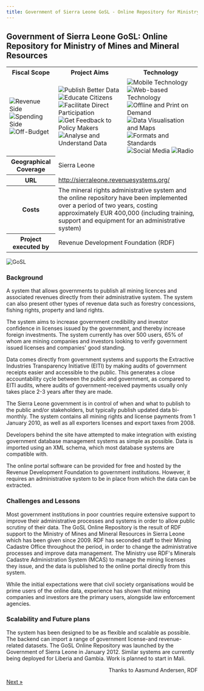 ```yaml
---
title: Government of Sierra Leone GoSL - Online Repository for Ministry of Mines and Mineral Resources
---
```


## Government of Sierra Leone GoSL: Online Repository for Ministry of Mines and Mineral Resources

<table class="iconmatrix">
    <tr class="icons">
        <th class="inner">Fiscal Scope</th>
        <th class="inner">Project Aims</th>
        <th>Technology</th>
    </tr>
    <tr class="iconbar">
        <td class="inner">
            <img src="../images/revenue.png" class="" title="Revenue Side" />
            <img src="../images/spending.png" class="no" title="Spending Side" />
            <img src="../images/invisible_money.png" class="" title="Off-Budget" />
        </td>
        <td class="inner">
            <img src="../images/upload.png" class="" title="Publish Better Data" />
            <img src="../images/educate.png" class="no" title="Educate Citizens" />
            <img src="../images/citizen.png" class="no" title="Facilitate Direct Participation"/>
            <img src="../images/decision-maker.png" class="" title="Get Feedback to Policy Makers" />
            <img src="../images/data_analysis.png" class="" title="Analyse and Understand Data" />
        </td>
        <td>
            <img src="../images/mobile.png" class="no" title="Mobile Technology" />
            <img src="../images/web.png" class="" title="Web-based Technology" />
            <img src="../images/offline.png" class="no" title="Offline and Print on Demand" />
            <img src="../images/piechart.png" class="no" title="Data Visualisation and Maps" />
            <img src="../images/standards.png" class="" title="Formats and Standards" />
            <img src="../images/social_media.png" class="no" title="Social Media" />
            <img src="../images/radio.png" class="no" title="Radio" />
        </td>
    </tr>
    <tr>
        <th class="inner">Geographical Coverage</th>
        <td colspan="2">Sierra Leone</td>
    </tr>
    <tr>
        <th class="inner">URL</th>
        <td colspan="2"><a href="http://sierraleone.revenuesystems.org/">http://sierraleone.revenuesystems.org/</a></td>
    </tr>
    <tr>
        <th class="inner">Costs</th>
        <td colspan="2">The mineral rights administrative system and the online repository have been implemented over a period of two years, costing approximately EUR 400,000 (including training, support and equipment for an administrative system)</td>
    </tr>
    <tr>
        <th class="inner">Project executed by</th>
        <td colspan="2">Revenue Development Foundation (RDF) </td>
    </tr>
</table>

<img alt="GoSL" src="http://farm8.staticflickr.com/7239/7272473284_c043da6810_o.png" class="screenshot" />

### Background

A system that allows governments to publish all mining licences and associated revenues directly from their administrative system. The system can also present other types of revenue data such as forestry concessions, fishing rights, property and land rights.

The system aims to increase government credibility and investor confidence in licenses issued by the government, and thereby increase foreign investments. The system currently has over 500 users, 65% of whom are mining companies and investors looking to verify government issued licenses and companies' good standing.

Data comes directly from government systems and supports the Extractive Industries Transparency Initiative (EITI) by making audits of government receipts easier and accessible to the public. This generates a close accountability cycle between the public and government, as compared to EITI audits, where audits of government-received payments usually only takes place 2-3 years after they are made.

The Sierra Leone government is in control of when and what to publish to the public and/or stakeholders, but typically publish updated data bi-monthly. The system contains all mining rights and license payments from 1 January 2010, as well as all exporters licenses and export taxes from 2008.

Developers behind the site have attempted to make integration with existing government database management systems as simple as possible. Data is imported using an XML schema, which most database systems are compatible with.

The online portal software can be provided for free and hosted by the Revenue Development Foundation to government institutions. However, it requires an administrative system to be in place from which the data can be extracted.

### Challenges and Lessons

Most government institutions in poor countries require extensive support to improve their administrative processes and systems in order to allow public scrutiny of their data. The GoSL Online Repository is the result of RDF support to the Ministry of Mines and Mineral Resources in Sierra Leone which has been given since 2009. RDF has seconded staff to their Mining Cadastre Office throughout the period, in order to change the administrative processes and improve data management. The Ministry use RDF's Minerals Cadastre Administration System (MCAS) to manage the mining licenses they issue, and the data is published to the online portal directly from this system.

While the initial expectations were that civil society organisations would be prime users of the online data, experience has shown that mining companies and investors are the primary users, alongside law enforcement agencies.

### Scalability and Future plans

The system has been designed to be as flexible and scalable as possible. The backend can import a range of government license-and revenue-related datasets.
The GoSL Online Repository was launched by the Government of Sierra Leone in January 2012. Similar systems are currently being deployed for Liberia and Gambia. Work is planned to start in Mali.

<p style="text-align: right">Thanks to Aasmund Andersen, RDF</p>

<div class="pull-right"><a class="btn btn-default btn-mini" href="../chapter5-2">Next &raquo;</a></div>
